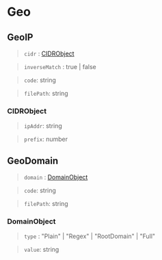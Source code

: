 # Geo

## GeoIP

> `cidr` : [CIDRObject](#cidrobject)

> `inverseMatch` : true | false

> `code`: string

> `filePath`: string

### CIDRObject


> `ipAddr`: string

> `prefix`: number

## GeoDomain

> `domain` : [DomainObject](#domainobject)

> `code`: string

> `filePath`: string

### DomainObject

> `type` : "Plain" | "Regex" | "RootDomain" | "Full"

> `value`: string

